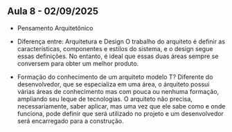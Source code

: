 ## Aula 8 - 02/09/2025

- Pensamento Arquitetônico

- Diferença entre: Arquitetura e Design
O trabalho do arquiteto é definir as características, componentes e estilos do sistema, e o design segue essas definições.
No entanto, é ideal que essas duas áreas sempre se conversem para obter um melhor produto.

- Formação do conhecimento de um arquiteto modelo T?
Diferente do desenvolvedor, que se especializa em uma área, o árquiteto possui várias áreas de conhecimento mas com pouca
ou nenhuma formação, ampliando seu leque de tecnologias. O arquiteto não precisa, necessariamente, saber aplicar, mas uma vez que 
ele sabe como e onde funciona, pode definir que será utilizado no projeto e um desenvolvedor será encarregado para a construção.